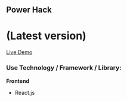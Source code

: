 ## Power Hack

# (Latest version)
[Live Demo](https://www.power-hack.com)

### Use Technology / Framework / Library:
**Frontend**
- React.js
